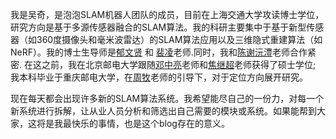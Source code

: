 我是吴奇，是泡泡SLAM机器人团队的成员，目前在上海交通大学攻读博士学位，研究方向是基于多源传感器融合的SLAM算法。我的科研主要集中于基于新型传感器（如360度摄像头和毫米波雷达）的SLAM算法应用以及三维隐式重建算法（如NeRF）。我的博士生导师是[郁文贤](https://www.researchgate.net/profile/Wenxian-Yu) 和 [裴凌](https://scholar.google.com.tw/citations?user=Vm7d2EkAAAAJ&hl=zh-TW&oi=sra)老师.同时，我和[陈谢沅澧](https://xieyuanli-chen.com/)老师合作紧密. 在这之前，我在北京邮电大学跟随[邓中亮](https://scholar.google.com.tw/citations?hl=zh-TW&user=Dm2WVQwAAAAJ)老师和[焦继超](https://scholar.google.com.tw/citations?hl=zh-TW&user=2uaYjQ4AAAAJ)老师获得了硕士学位; 我本科毕业于重庆邮电大学，在[周牧](https://scholar.google.com.tw/citations?hl=zh-TW&user=uBUdQkgAAAAJ)老师的引导下，对于定位方向展开研究。

现在每天都会出现许多新的SLAM算法系统。我希望能尽自己的一份力，对每一个新系统进行拆解，让从业人员分析和筛选出自己需要的模块或系统。如果能帮到大家，这将是我最快乐的事情，也是这个blog存在的意义。